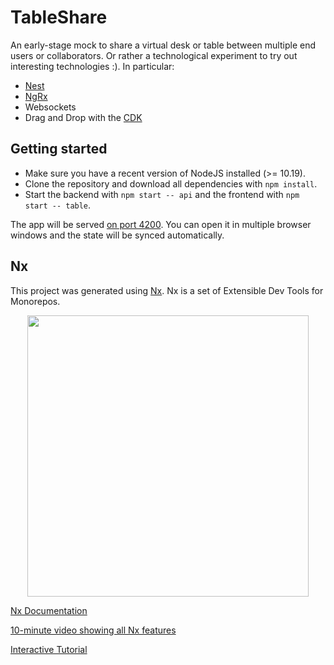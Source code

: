 # TableShare

An early-stage mock to share a virtual desk or table between multiple end users or collaborators.
Or rather a technological experiment to try out interesting technologies :).
In particular:

* [Nest](https://nestjs.com/)
* [NgRx](https://ngrx.io/)
* Websockets
* Drag and Drop with the [CDK](https://material.angular.io/cdk/drag-drop/overview)

## Getting started

* Make sure you have a recent version of NodeJS installed (>= 10.19).
* Clone the repository and download all dependencies with `npm install`.
* Start the backend with `npm start -- api` and the frontend with `npm start -- table`.

The app will be served [on port 4200](http://localhost:4200).
You can open it in multiple browser windows and the state will be synced automatically.

## Nx

This project was generated using [Nx](https://nx.dev). Nx is a set of Extensible Dev Tools for Monorepos.

<p align="center"><img src="https://raw.githubusercontent.com/nrwl/nx/master/nx-logo.png" width="450"></p>

[Nx Documentation](https://nx.dev/angular)

[10-minute video showing all Nx features](https://nx.dev/angular/getting-started/what-is-nx)

[Interactive Tutorial](https://nx.dev/angular/tutorial/01-create-application)
